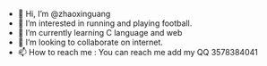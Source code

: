 - 👋 Hi, I’m @zhaoxinguang
- 👀 I’m interested in running and playing football.
- 🌱 I’m currently learning C language and web
- 💞️ I’m looking to collaborate on internet.
- 📫 How to reach me : You can reach me add my QQ 3578384041


<!---
zhaoxinguang/zhaoxinguang is a ✨ special ✨ repository because its `README.md` (this file) appears on your GitHub profile.
You can click the Preview link to take a look at your changes.
--->
